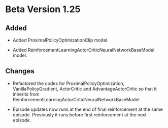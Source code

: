 # Beta Version 1.25

## Added

* Added ProximalPolicyOptimizationClip model.
  
* Added ReinforcementLearningActorCriticNeuralNetworkBaseModel model.

## Changes

* Refactored the codes for ProximalPolicyOptimization, VanillaPolicyGradient, ActorCritic and AdvantageActorCritic so that it inherits from ReinforcementLearningActorCriticNeuralNetworkBaseModel.
  
* Episode updates now runs at the end of final reinforcement at the same episode. Previously it runs before first reinforcement at the next episode.

